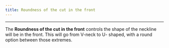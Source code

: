 ```yaml
---
title: Roundness of the cut in the front
---
```


***

The **Roundness of the cut in the front** controls the shape of the neckline will be in the front.
This will go from V-neck to U- shaped, with a round option between those extremes.
